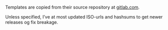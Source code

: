 Templates are copied from their source repository at [gitlab.com](https://gitlab.com/badsectorlabs/ludus). 

Unless specified, I’ve at most updated ISO-urls and hashsums to get newer releases og fix breakage.